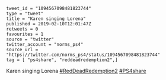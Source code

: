 ```
tweet_id = "1094567098481823744"
type = "tweet"
title = "Karen singing Lorena"
published = 2019-02-10T12:01:47Z
retweets = 0
favourites = 1
source = "twitter"
twitter_account = "norms_ps4"
source_url = "https://twitter.com/norms_ps4/status/1094567098481823744"
tag = [ "ps4share", "reddeadredemption2",]
```

Karen singing Lorena [#RedDeadRedemption2](/tags/reddeadredemption2/) [#PS4share](/tags/ps4share/)

<p class='image'><img src='http://mnf.m17s.net/2019/02/10/DzCu-WPWoAIMBcf.jpg' alt=''></p>

